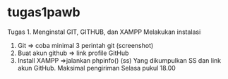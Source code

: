 # tugas1pawb
Tugas 1. Menginstal GIT, GITHUB, dan XAMPP
Melakukan instalasi 
1.	Git => coba minimal 3 perintah git (screenshot)
2.	Buat akun github => link profile GitHub
3.	Install XAMPP =>jalankan phpinfo() (ss)
Yang dikumpulkan SS dan link akun GitHub. Maksimal pengiriman Selasa pukul 18.00
